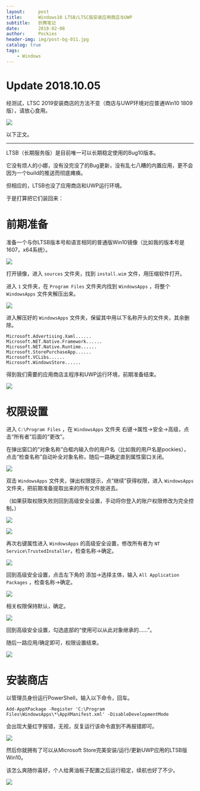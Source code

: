 ```yaml
---
layout:     post
title:      Windows10 LTSB/LTSC版安装应用商店与UWP
subtitle:   折腾笔记
date:       2018-02-08
author:     Pockies
header-img: img/post-bg-011.jpg
catalog: true
tags:
    - Windows
---
```




# Update 2018.10.05

经测试，LTSC 2019安装商店的方法不变（商店与UWP环境对应普通Win10 1809版），请放心食用。

![](https://wx1.sinaimg.cn/large/741f9461gy1fvxj926x15j20y80owdxn.jpg)

以下正文。

---

LTSB（长期服务版）是目前唯一可以长期稳定使用的Bug10版本。

它没有烦人的小娜，没有没完没了的Bug更新，没有乱七八糟的内置应用，更不会因为一个build的推送而彻底瘫痪。

但相应的，LTSB也没了应用商店和UWP运行环境。

于是打算把它们装回来：

# 前期准备

准备一个与你LTSB版本号和语言相同的普通版Win10镜像（比如我的版本号是1607，x64系统）。

![](https://wx1.sinaimg.cn/large/741f9461gy1fo8gc4gyilj20lo0iogmw.jpg)

打开镜像，进入 `sources` 文件夹，找到 `install.wim` 文件，用压缩软件打开。

进入 `1` 文件夹，在 `Program Files` 文件夹内找到 `WindowsApps` ，将整个 `WindowsApps` 文件夹解压出来。

![](https://wx3.sinaimg.cn/large/741f9461gy1fo8gc9fpvsj20yh0mp45g.jpg)

进入解压好的 `WindowsApps` 文件夹，保留其中用以下名称开头的文件夹，其余删除。

```
Microsoft.Advertising.Xaml......
Microsoft.NET.Native.Framework......
Microsoft.NET.Native.Runtime......
Microsoft.StorePurchaseApp......
Microsoft.VCLibs......
Microsoft.WindowsStore......
```

得到我们需要的应用商店主程序和UWP运行环境，前期准备结束。

![](https://wx1.sinaimg.cn/large/741f9461gy1fo8gce8xt4j20ur0jdwjt.jpg)

# 权限设置

进入 `C:\Program Files` ，在 `WindowsApps` 文件夹 右键→属性→安全→高级，点击“所有者”后面的“更改”。

在弹出窗口的“对象名称”白框内输入你的用户名（比如我的用户名是pockies），点击“检查名称”自动补全对象名称，随后一路确定直到属性窗口关闭。

![](https://wx2.sinaimg.cn/large/741f9461gy1fo8gcmj57aj20pp0jhdi9.jpg)

双击 `WindowsApps` 文件夹，弹出权限提示，点“继续”获得权限，进入 `WindowsApps` 文件夹，把前期准备提取出来的所有文件放进去。

（如果获取权限失败则回到高级安全设置，手动将你登入的账户权限修改为完全控制。）

![](https://wx4.sinaimg.cn/large/741f9461gy1fo8gcprsopj20am054q35.jpg)

![](https://wx2.sinaimg.cn/large/741f9461gy1fo8gcu4w06j20t80ihgnl.jpg)

再次右键属性进入 `WindowsApps` 的高级安全设置，修改所有者为 `NT Service\TrustedInstaller`，检查名称→确定。

![](https://wx1.sinaimg.cn/large/741f9461gy1fo8gd0baq5j20pp0jh76f.jpg)

回到高级安全设置，点击左下角的 添加→选择主体，输入 `All Application Packages` ，检查名称→确定。

![](https://wx2.sinaimg.cn/large/741f9461gy1fo8gd2ygcaj20qz0kadia.jpg)

相关权限保持默认，确定。

![](https://wx1.sinaimg.cn/large/741f9461gy1fo8gd5hc13j20uk0m4jsq.jpg)

回到高级安全设置，勾选底部的“使用可以从此对象继承的......”。

随后一路应用/确定即可，权限设置结束。

![](https://wx3.sinaimg.cn/large/741f9461gy1fo8gdexzrkj20pp0jhq65.jpg)

# 安装商店

以管理员身份运行PowerShell，输入以下命令，回车。

```
Add-AppXPackage -Register 'C:\Program Files\WindowsApps\*\AppXManifest.xml' -DisableDevelopmentMode
```

会出现大量红字报错，无视，反复运行该命令直到不再报错即可。

![](https://wx1.sinaimg.cn/large/741f9461gy1fo8gdmujhoj20ld0ifgmx.jpg)

然后你就拥有了可以从Microsoft Store完美安装/运行/更新UWP应用的LTSB版Win10。

该怎么爽随你喜好，个人给黄油板子配置之后运行稳定，续航也好了不少。

![](https://wx3.sinaimg.cn/large/741f9461gy1fo8gdsot18j20y80qs4fj.jpg)
